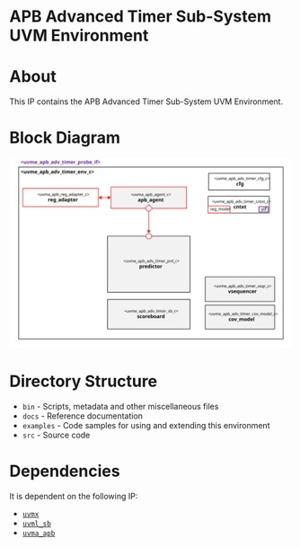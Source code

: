 # APB Advanced Timer Sub-System UVM Environment


# About
This IP contains the APB Advanced Timer Sub-System UVM Environment.

# Block Diagram
![alt text](./docs/env_block_diagram.svg "APB Advanced Timer Sub-System UVM Environment Block Diagram")

# Directory Structure
* `bin` - Scripts, metadata and other miscellaneous files
* `docs` - Reference documentation
* `examples` - Code samples for using and extending this environment
* `src` - Source code


# Dependencies
It is dependent on the following IP:

* [`uvmx`](https://www.mooreio.com/catalog/1152)
* [`uvml_sb`](https://www.mooreio.com/catalog/1155)
* [`uvma_apb`](https://www.mooreio.com/catalog/1158)
